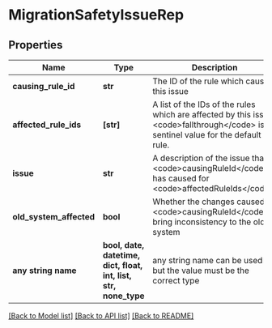 # MigrationSafetyIssueRep


## Properties
Name | Type | Description | Notes
------------ | ------------- | ------------- | -------------
**causing_rule_id** | **str** | The ID of the rule which caused this issue | [optional] 
**affected_rule_ids** | **[str]** | A list of the IDs of the rules which are affected by this issue. &lt;code&gt;fallthrough&lt;/code&gt; is a sentinel value for the default rule. | [optional] 
**issue** | **str** | A description of the issue that &lt;code&gt;causingRuleId&lt;/code&gt; has caused for &lt;code&gt;affectedRuleIds&lt;/code&gt;. | [optional] 
**old_system_affected** | **bool** | Whether the changes caused by &lt;code&gt;causingRuleId&lt;/code&gt; bring inconsistency to the old system | [optional] 
**any string name** | **bool, date, datetime, dict, float, int, list, str, none_type** | any string name can be used but the value must be the correct type | [optional]

[[Back to Model list]](../README.md#documentation-for-models) [[Back to API list]](../README.md#documentation-for-api-endpoints) [[Back to README]](../README.md)


